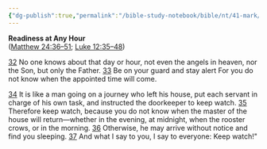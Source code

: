 ```yaml
---
{"dg-publish":true,"permalink":"/bible-study-notebook/bible/nt/41-mark/mark-13-32-37/","tags":["NT/41_Mark-13v32-37"],"created":"2025-06-03T21:28:11.285-04:00","updated":"2025-06-04T01:44:00.079-04:00"}
---
```



**Readiness at Any Hour**<br/>
([Matthew 24:36–51](https://www.google.com/url?sa=E&q=https%3A%2F%2Fbiblehub.com%2Fbsb%2Fmatthew%2F24.htm%2336); [Luke 12:35–48](https://www.google.com/url?sa=E&q=https%3A%2F%2Fbiblehub.com%2Fbsb%2Fluke%2F12.htm%2335))

[32](https://www.google.com/url?sa=E&q=https%3A%2F%2Fbiblehub.com%2Fmark%2F13-32.htm) No one knows about that day or hour, not even the angels in heaven, nor the Son, but only the Father. [33](https://www.google.com/url?sa=E&q=https%3A%2F%2Fbiblehub.com%2Fmark%2F13-33.htm) Be on your guard and stay alert For you do not know when the appointed time will come.

[34](https://www.google.com/url?sa=E&q=https%3A%2F%2Fbiblehub.com%2Fmark%2F13-34.htm) It is like a man going on a journey who left his house, put each servant in charge of his own task, and instructed the doorkeeper to keep watch. [35](https://www.google.com/url?sa=E&q=https%3A%2F%2Fbiblehub.com%2Fmark%2F13-35.htm) Therefore keep watch, because you do not know when the master of the house will return—whether in the evening, at midnight, when the rooster crows, or in the morning. [36](https://www.google.com/url?sa=E&q=https%3A%2F%2Fbiblehub.com%2Fmark%2F13-36.htm) Otherwise, he may arrive without notice and find you sleeping. [37](https://www.google.com/url?sa=E&q=https%3A%2F%2Fbiblehub.com%2Fmark%2F13-37.htm) And what I say to you, I say to everyone: Keep watch!"
